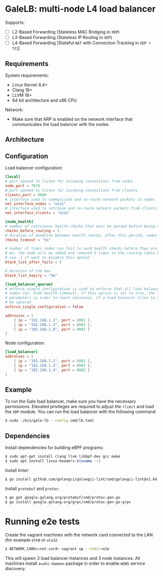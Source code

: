 # GaleLB: multi-node L4 load balancer

Supports: 
- [ ] L2-Based Forwarding (Stateless MAC Bridging in `XDP`)
- [ ] L3-Based Forwarding (Stateless IP Routing in `XDP`)
- [ ] L4-Based Forwarding (Stateful `NAT` with Connection Tracking in `XDP + TC`)]

## Requirements 
System requirements: 
* Linux Kernel 4.4+
* Clang 18+
* LLVM 18+
* 64 bit architecture and x86 CPU

Network: 
* Make sure that ARP is enabled on the network interface that communicates the load balancer with the nodes.

## Architecture

## Configuration
Load balancer configuration:
```toml
[local]
# port opened to listen for incoming connections from nodes
node_port = 7070
# port opened to listen for incoming connections from clients
clients_port = 8080
# interface used to communicate and re-route network packets to nodes
net_interface_nodes = "wlo1"
# interface used to retrieve and re-route network packets from clients 
net_interface_clients = "wlo1"

[node_health]
# number of continuous health checks that must be passed before being eligible for routing destination
checks_before_routing = 3
# duration of deadline between health checks, after this period, nodes will be removed from the routing ring
checks_timeout = "5s"

# number of times nodes can fail to send health checks before they are blacklisted
# ex: the node will be added and removed 5 times to the routing table before they will start to be completly ignored.
# use -1 if want to disable this option
black_list_after_fails = 5

# duration of the ban
black_list_expiry = "5m"

[load_balancer_quorum]
# enforce_single_configuration is used to enforce that all load balancers must have the same configuration regarding
# nodes (ex: node health timeout). If this option is set to true, the load balancers will have to contain the same
# parameters in order to reach consensus. If a load balancer tries to connect with a different configuration, it will
# be ignored
enforce_single_configuration = false

addresses = [
    { ip = "192.168.1.2", port = 8081 },
    { ip = "192.168.1.3", port = 8081 },
    { ip = "192.168.1.4", port = 8081 }
]
```

Node configuration:
```toml
[load_balancer]
addresses = [
    { ip = "192.168.1.2", port = 8082 },
    { ip = "192.168.1.3", port = 8082 },
    { ip = "192.168.1.4", port = 8082 }
]
```

## Example

To run the Gale load balancer, make sure you have the necessary permissions. Elevated privileges are required to adjust the `rlimit` and load the `XDP` module. You can run the load balancer with the following command:

```bash
$ sudo ./bin/gale-lb --config cmd/lb.toml
```


## Dependencies 
Install dependencies for building eBPF programs: 
```bash
$ sudo apt-get install clang llvm libbpf-dev gcc make
$ sudo apt install linux-headers-$(uname -r)
```

Install linter: 
```bash
$ go install github.com/golangci/golangci-lint/cmd/golangci-lint@v1.64.5
```

Install `protobuf` and `protoc`: 
```bash 
$ go get google.golang.org/protobuf/cmd/protoc-gen-go
$ go install google.golang.org/grpc/cmd/protoc-gen-go-grpc
```

# Running e2e tests 
Create the vagrant machines with the network card connected to the LAN (for example `eth0` or `wlo1`):
```bash 
$ NETWORK_CARD=<net-card> vagrant up --chdir=e2e
```

This will spawn 3 load balancer instances and 3 node instances. All machines install `avahi-daemon` package in order to 
enable `mDNS` service discovery.
